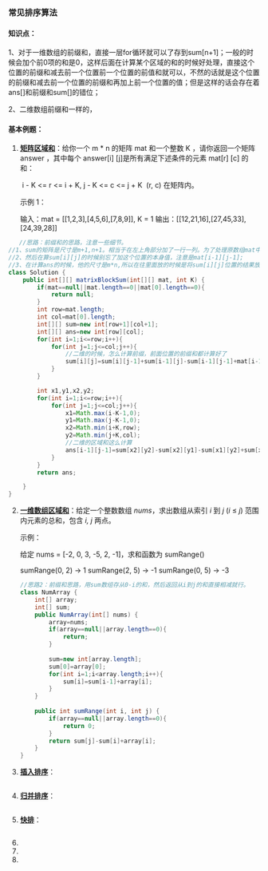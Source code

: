 ###                                               常见排序算法

#### 知识点：

1、对于一维数组的前缀和，直接一层for循环就可以了存到sum[n+1]；一般的时候会加个前0项的和是0，这样后面在计算某个区域的和的时候好处理，直接这个位置的前缀和减去前一个位置前一个位置的前值和就可以，不然的话就是这个位置的前缀和减去前一个位置的前缀和再加上前一个位置的值；但是这样的话会存在着ans[]和前缀和sum[]的错位；

2、二维数组前缀和一样的，





#### 基本例题：

1. <u>**矩阵区域和**</u>：给你一个 m * n 的矩阵 mat 和一个整数 K ，请你返回一个矩阵 answer ，其中每个 answer[i] [j]是所有满足下述条件的元素 mat[r] [c] 的和： 
   
   ​						i - K <= r <= i + K, j - K <= c <= j + K 
   ​						(r, c) 在矩阵内。
   
   
   示例 1：
   
   输入：mat = [[1,2,3],[4,5,6],[7,8,9]], K = 1
   输出：[[12,21,16],[27,45,33],[24,39,28]]
```java
   //思路：前缀和的思路，注意一些细节。
//1、sum的矩阵是尺寸是m+1,n+1。相当于在左上角部分加了一行一列。为了处理原数组mat中的第0行和第0列。
//2、然后在算sum[i][j]的时候别忘了加这个位置的本身值，注意是mat[i-1][j-1];
//3、在计算ans的时候，他的尺寸是m*n,所以在往里面放的时候是将sum[i][j]位置的结果放到ans[i-1][j-1]位置
class Solution {
    public int[][] matrixBlockSum(int[][] mat, int K) {
        if(mat==null||mat.length==0||mat[0].length==0){
            return null;
        }
        int row=mat.length;
        int col=mat[0].length;
        int[][] sum=new int[row+1][col+1];
        int[][] ans=new int[row][col];
        for(int i=1;i<=row;i++){
            for(int j=1;j<=col;j++){
                //二维的时候，怎么计算前缀，前面位置的前缀和都计算好了
                sum[i][j]=sum[i][j-1]+sum[i-1][j]-sum[i-1][j-1]+mat[i-1][j-1];
            }
        }

        int x1,y1,x2,y2;
        for(int i=1;i<=row;i++){
            for(int j=1;j<=col;j++){
                x1=Math.max(i-K-1,0);
                y1=Math.max(j-K-1,0);
                x2=Math.min(i+K,row);
                y2=Math.min(j+K,col);
                //二维的区域和这么计算
                ans[i-1][j-1]=sum[x2][y2]-sum[x2][y1]-sum[x1][y2]+sum[x1][y1];
            }
        }
        return ans;

    }
}
```

2. <u>**一维数组区域和**</u>：给定一个整数数组  *nums*，求出数组从索引 *i* 到 *j* (*i* ≤ *j*) 范围内元素的总和，包含 *i, j* 两点。

   示例：

   给定 nums = [-2, 0, 3, -5, 2, -1]，求和函数为 sumRange()

   sumRange(0, 2) -> 1
   sumRange(2, 5) -> -1
   sumRange(0, 5) -> -3

   ```java
   //思路2：前缀和思路，用sum数组存从0-i的和，然后返回从i到j的和直接相减就行。
   class NumArray {
       int[] array;
       int[] sum;
       public NumArray(int[] nums) {
           array=nums;
           if(array==null||array.length==0){
               return;
           }
           
           sum=new int[array.length];
           sum[0]=array[0];
           for(int i=1;i<array.length;i++){
               sum[i]=sum[i-1]+array[i];
           }
       }
       
       public int sumRange(int i, int j) {
           if(array==null||array.length==0){
               return 0;
           }
           return sum[j]-sum[i]+array[i];
       }
   }
   ```

3. <u>**插入排序**</u>：

   ```java
   
   ```

4. <u>**归并排序**</u>：

   ```java
   
   ```

5. <u>**快排**</u>：

   ```java
   
   ```

6. 

7. 

8. 
